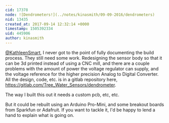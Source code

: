 ```yaml
---
cid: 17378
node: ![Dendrometers!](../notes/kinasmith/09-09-2016/dendrometers)
nid: 13435
created_at: 2017-09-14 12:32:14 +0000
timestamp: 1505392334
uid: 445906
author: kinasmith
---
```


[@KathleenSmart](/profile/KathleenSmart), I never got to the point of fully documenting the build process. They still need some work. Redesigning the sensor body so that it can be 3d printed instead of using a CNC mill, and there are a couple problems with the amount of power the voltage regulator can supply, and the voltage reference for the higher precision Analog to Digital Converter. 
All the design, code, etc. is in a gitlab repository here, https://gitlab.com/Tree_Water_Sensors/dendrometer. 

The way I built this out it needs a custom pcb, etc, etc. 

But it could be rebuilt using an Arduino Pro-Mini, and some breakout boards from Sparkfun or Adafruit. If you want to tackle it, I'd be happy to lend a hand to explain what is going on. 